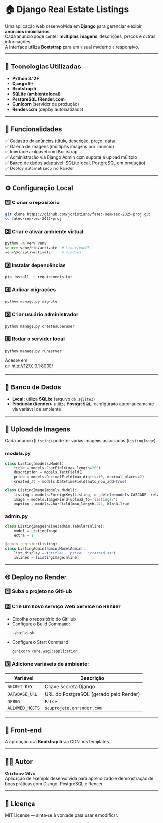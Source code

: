 # 🏠 Django Real Estate Listings

Uma aplicação web desenvolvida em **Django** para gerenciar e exibir **anúncios imobiliários**.  
Cada anúncio pode conter **múltiplas imagens**, descrições, preços e outras informações.  
A interface utiliza **Bootstrap** para um visual moderno e responsivo.

---

## 🚀 Tecnologias Utilizadas

- **Python 3.12+**
- **Django 5+**
- **Bootstrap 5**
- **SQLite (ambiente local)**
- **PostgreSQL (Render.com)**
- **Gunicorn** (servidor de produção)
- **Render.com** (deploy automatizado)

---

## 🧩 Funcionalidades

✅ Cadastro de anúncios (título, descrição, preço, data)  
✅ Galeria de imagens (múltiplas imagens por anúncio)  
✅ Interface amigável com Bootstrap  
✅ Administração via Django Admin com suporte a upload múltiplo  
✅ Banco de dados adaptável (SQLite local, PostgreSQL em produção)  
✅ Deploy automatizado no Render

---

## ⚙️ Configuração Local

### 1️⃣ Clonar o repositório
```bash
git clone https://github.com/jcristiano/fatec-sem-tec-2025-proj.git
cd fatec-sem-tec-2025-proj
```

### 2️⃣ Criar e ativar ambiente virtual
```bash
python -m venv venv
source venv/bin/activate  # Linux/macOS
venv\Scripts\activate     # Windows
```

### 3️⃣ Instalar dependências
```bash
pip install -r requirements.txt
```

### 4️⃣ Aplicar migrações
```bash
python manage.py migrate
```

### 5️⃣ Criar usuário administrador
```bash
python manage.py createsuperuser
```

### 6️⃣ Rodar o servidor local
```bash
python manage.py runserver
```

Acesse em:  
👉 http://127.0.0.1:8000/

---

## 💾 Banco de Dados

- **Local:** utiliza **SQLite** (arquivo `db.sqlite3`)
- **Produção (Render):** utiliza **PostgreSQL**, configurado automaticamente via variável de ambiente

---

## 📸 Upload de Imagens

Cada anúncio (`Listing`) pode ter várias imagens associadas (`ListingImage`).

### models.py
```python
class Listing(models.Model):
    title = models.CharField(max_length=200)
    description = models.TextField()
    price = models.DecimalField(max_digits=10, decimal_places=2)
    created_at = models.DateTimeField(auto_now_add=True)

class ListingImage(models.Model):
    listing = models.ForeignKey(Listing, on_delete=models.CASCADE, related_name='images')
    image = models.ImageField(upload_to='listings/')
    caption = models.CharField(max_length=255, blank=True)
```

### admin.py
```python
class ListingImageInline(admin.TabularInline):
    model = ListingImage
    extra = 1

@admin.register(Listing)
class ListingAdmin(admin.ModelAdmin):
    list_display = ('title', 'price', 'created_at')
    inlines = [ListingImageInline]
```

---

## 🌐 Deploy no Render

### 1️⃣ Suba o projeto no GitHub

### 2️⃣ Crie um novo serviço **Web Service** no Render  
- Escolha o repositório do GitHub  
- Configure o Build Command:
  ```bash
  ./build.sh
  ```
- Configure o Start Command:
  ```bash
  gunicorn core.wsgi:application
  ```

### 3️⃣ Adicione variáveis de ambiente:
| Variável | Descrição |
|-----------|------------|
| `SECRET_KEY` | Chave secreta Django |
| `DATABASE_URL` | URL do PostgreSQL (gerado pelo Render) |
| `DEBUG` | `False` |
| `ALLOWED_HOSTS` | `seuprojeto.onrender.com` |

---

## 🎨 Front-end

A aplicação usa **Bootstrap 5** via CDN nos templates.

---

## 🧑‍💻 Autor

**Cristiano Silva**  
Aplicação de exemplo desenvolvida para aprendizado e demonstração de boas práticas com Django, PostgreSQL e Render.

---

## 📜 Licença

MIT License — sinta-se à vontade para usar e modificar.
